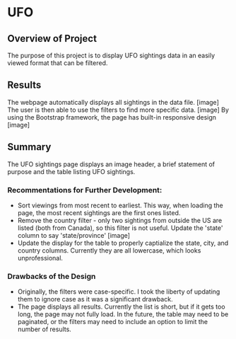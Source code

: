 # UFO

## Overview of Project
The purpose of this project is to display UFO sightings data in an easily viewed format that can be filtered.

## Results 
The webpage automatically displays all sightings in the data file. 
[image]
The user is then able to use the filters to find more specific data.
[image]
By using the Bootstrap framework, the page has built-in responsive design
[image]

## Summary 
The UFO sightings page displays an image header, a brief statement of purpose and the table listing UFO sightings.

### Recommentations for Further Development:
- Sort viewings from most recent to earliest. This way, when loading the page, the most recent sightings are the first ones listed.
- Remove the country filter - only two sightings from outside the US are listed (both from Canada), so this filter is not useful. Update the 'state' column to say 'state/province'
[image]
- Update the display for the table to properly captialize the state, city, and country columns. Currently they are all lowercase, which looks unprofessional.
### Drawbacks of the Design
- Originally, the filters were case-specific. I took the liberty of updating them to ignore case as it was a significant drawback.
- The page displays all results. Currently the list is short, but if it gets too long, the page may not fully load. In the future, the table may need to be paginated, or the filters may need to include an option to limit the number of results.